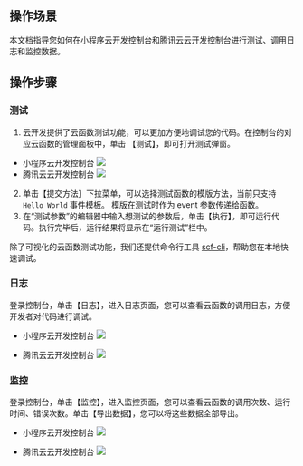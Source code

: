 ## 操作场景

本文档指导您如何在小程序云开发控制台和腾讯云云开发控制台进行测试、调用日志和监控数据。

## 操作步骤

### 测试

1. 云开发提供了云函数测试功能，可以更加方便地调试您的代码。在控制台的对应云函数的管理面板中，单击 【测试】，即可打开测试弹窗。

- 小程序云开发控制台
  ![](https://ask.qcloudimg.com/draft/1011618/43bd3oo2am.png)
- 腾讯云云开发控制台
  ![](https://main.qcloudimg.com/raw/d099007bcb22b2c3cdc76277332aaacc.png)

2. 单击【提交方法】下拉菜单，可以选择测试函数的模版方法，当前只支持 `Hello World` 事件模板。 模版在测试时作为 event 参数传递给函数。
3. 在“测试参数”的编辑器中输入想测试的参数后，单击【执行】，即可运行代码。执行完毕后，运行结果将显示在“运行测试”栏中。

除了可视化的云函数测试功能，我们还提供命令行工具 [scf-cli](https://github.com/TencentCloud/scf-node-debug)，帮助您在本地快速调试。

### 日志

登录控制台，单击【日志】，进入日志页面，您可以查看云函数的调用日志，方便开发者对代码进行调试。

- 小程序云开发控制台
  ![](https://ask.qcloudimg.com/draft/1011618/28l5soe7km.png)

- 腾讯云云开发控制台
  ![](https://main.qcloudimg.com/raw/b9f2b4cfa50fd6f2c8da8c2df66a239c.png)

### 监控

登录控制台，单击【监控】，进入监控页面，您可以查看云函数的调用次数、运行时间、错误次数。单击【导出数据】，您可以将这些数据全部导出。

- 小程序云开发控制台
  ![](https://ask.qcloudimg.com/draft/1011618/snsez2lwqc.png)

- 腾讯云云开发控制台
  ![](https://main.qcloudimg.com/raw/d03c9fbb6204c2c5b1850c6463625a30.png)
